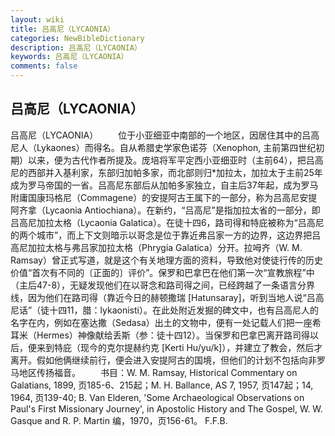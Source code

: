 ```yaml
---
layout: wiki
title: 吕高尼（LYCAONIA）
categories: NewBibleDictionary
description: 吕高尼（LYCAONIA）
keywords: 吕高尼（LYCAONIA）
comments: false
---
```


## 吕高尼（LYCAONIA）



吕高尼（LYCAONIA）
　　位于小亚细亚中南部的一个地区，因居住其中的吕高尼人（Lykaones）而得名。自从希腊史学家色诺芬（Xenophon, 主前第四世纪初期）以来，便为古代作者所提及。庞培将军平定西小亚细亚时（主前64），把吕高尼的西部并入基利家，东部归加帕多家，而北部则归*加拉太，加拉太于主前25年成为罗马帝国的一省。吕高尼东部后从加帕多家独立，自主后37年起，成为罗马附庸国康玛格尼（Commagene）的安提阿古王属下的一部分，称为吕高尼安提阿齐拿（Lycaonia Antiochiana）。在新约，“吕高尼”是指加拉太省的一部分，即吕高尼加拉太格（Lycaonia Galatica）。在徒十四6，路司得和特庇被称为“吕高尼的两个城市”，而上下文则暗示以哥念是位于靠近弗吕家一方的边界，这边界把吕高尼加拉太格与弗吕家加拉太格（Phrygia Galatica）分开。拉呣齐（W. M. Ramsay）曾正式写道，就是这个有关地理方面的资料，导致他对使徒行传的历史价值“首次有不同的〔正面的〕评价”。保罗和巴拿巴在他们第一次“宣教旅程”中（主后47-8），无疑发现他们在以哥念和路司得之间，已经跨越了一条语言分界线，因为他们在路司得（靠近今日的赫顿撒瑞 [Hatunsaray]，听到当地人说“吕高尼话”（徒十四11，腊：lykaonisti）。在此处附近发掘的碑文中，也有吕高尼人的名字在内，例如在塞达撒（Sedasa）出土的文物中，便有一处记载人们把一座希耳米（Hermes）神像献给丢斯（参：徒十四12）。当保罗和巴拿巴离开路司得以后，便来到特庇（现今的克尔提赫约克 [Kerti Hu/yu/k]），并建立了教会，然后才离开。假如他俩继续前行，便会进入安提阿古的国境，但他们的计划不包括向非罗马地区传扬福音。
　　书目：W. M. Ramsay, Historical Commentary on Galatians,
1899, 页185-6、215起；M. H. Ballance, AS 7, 1957,
页147起；14, 1964, 页139-40; B. Van Elderen,
'Some Archaeological Observations on Paul's First Missionary Journey', in Apostolic History and The Gospel, W. W.
Gasque and R. P. Martin 编，1970，页156-61。
F.F.B.




